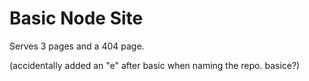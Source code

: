 # Basic Node Site

Serves 3 pages and a 404 page. 

(accidentally added an "e" after basic when naming the repo. basice?)
